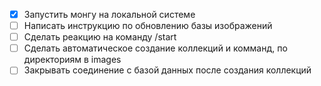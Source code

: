 - [x] Запустить монгу на локальной системе
- [ ] Написать инструкцию по обновлению базы изображений
- [ ] Сделать реакцию на команду /start
- [ ] Сделать автоматическое создание коллекций и комманд, по директориям в images
- [ ] Закрывать соединение с базой данных после создания коллекций

